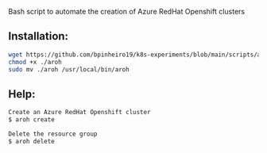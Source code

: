 Bash script to automate the creation of Azure RedHat Openshift clusters

## Installation:
```bash
wget https://github.com/bpinheiro19/k8s-experiments/blob/main/scripts/aroh/aroh.sh
chmod +x ./aroh
sudo mv ./aroh /usr/local/bin/aroh
```

## Help:
```bash
Create an Azure RedHat Openshift cluster
$ aroh create

Delete the resource group
$ aroh delete
```